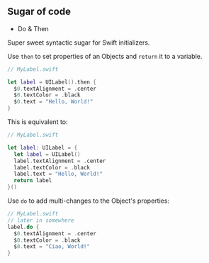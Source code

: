 ## Sugar of code

* Do & Then

Super sweet syntactic sugar for Swift initializers.

Use `then` to set properties of an Objects and `return` it to a variable.

```swift
// MyLabel.swift

let label = UILabel().then {
  $0.textAlignment = .center
  $0.textColor = .black
  $0.text = "Hello, World!"
}
```

This is equivalent to:

```swift
// MyLabel.swift

let label: UILabel = {
  let label = UILabel()
  label.textAlignment = .center
  label.textColor = .black
  label.text = "Hello, World!"
  return label
}()
```

Use `do` to add multi-changes to the Object's properties:

```swift
// MyLabel.swift
// later in somewhere
label.do {
  $0.textAlignment = .center
  $0.textColor = .black
  $0.text = "Ciao, World!"
}
```
